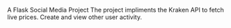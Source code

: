 A Flask Social Media Project
The project impliments the Kraken API to fetch live prices.
Create and view other user activity.
